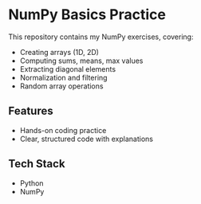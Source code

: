 # NumPy Basics Practice  
This repository contains my NumPy exercises, covering:  
- Creating arrays (1D, 2D)  
- Computing sums, means, max values  
- Extracting diagonal elements  
- Normalization and filtering  
- Random array operations  

## Features  
- Hands-on coding practice  
- Clear, structured code with explanations  

## Tech Stack  
- Python  
- NumPy  
